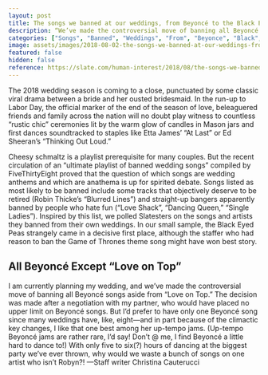 ```yaml
---
layout: post
title: The songs we banned at our weddings, from Beyoncé to the Black Eyed Peas.
description: “We’ve made the controversial move of banning all Beyoncé songs aside from ‘Love on Top.’ ”
categories: ["Songs", "Banned", "Weddings", "From", "Beyonce", "Black", "Eyed", "Peas"]
image: assets/images/2018-08-02-the-songs-we-banned-at-our-weddings-from-beyonce-to-the-black-eyed-peas.jpg
featured: false
hidden: false
reference: https://slate.com/human-interest/2018/08/the-songs-we-banned-at-our-weddings-from-beyonce-to-the-black-eyed-peas.html
---
```

 The 2018 wedding season is coming to a close, punctuated by some classic viral drama between a bride and her ousted bridesmaid. In the run-up to Labor Day, the official marker of the end of the season of love, beleaguered friends and family across the nation will no doubt play witness to countless “rustic chic” ceremonies lit by the warm glow of candles in Mason jars and first dances soundtracked to staples like Etta James’ “At Last” or Ed Sheeran’s “Thinking Out Loud.”

Cheesy schmaltz is a playlist prerequisite for many couples. But the recent circulation of an “ultimate playlist of banned wedding songs” compiled by FiveThirtyEight proved that the question of which songs are wedding anthems and which are anathema is up for spirited debate. Songs listed as most likely to be banned include some tracks that objectively deserve to be retired (Robin Thicke’s “Blurred Lines”) and straight-up bangers apparently banned by people who hate fun (“Love Shack”, “Dancing Queen,” “Single Ladies”). Inspired by this list, we polled Slatesters on the songs and artists they banned from their own weddings. In our small sample, the Black Eyed Peas strangely came in a decisive first place, although the staffer who had reason to ban the Game of Thrones theme song might have won best story. 

## All Beyoncé Except “Love on Top”

I am currently planning my wedding, and we’ve made the controversial move of banning all Beyoncé songs aside from “Love on Top.” The decision was made after a negotiation with my partner, who would have placed no upper limit on Beyoncé songs. But I’d prefer to have only one Beyoncé song since many weddings have, like, eight—and in part because of the climactic key changes, I like that one best among her up-tempo jams. (Up-tempo Beyoncé jams are rather rare, I’d say! Don’t @ me, I find Beyoncé a little hard to dance to!) With only five to six(?) hours of dancing at the biggest party we’ve ever thrown, why would we waste a bunch of songs on one artist who isn’t Robyn?!
—Staff writer Christina Cauterucci 

